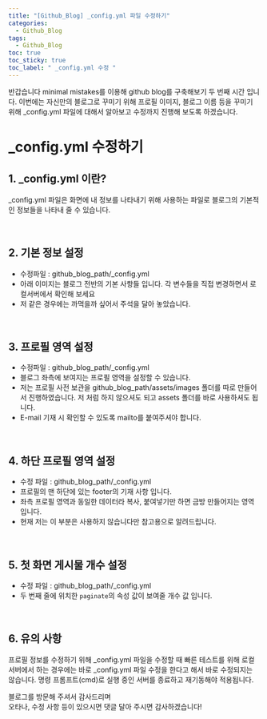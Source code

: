 ```yaml
---
title: "[Github_Blog] _config.yml 파일 수정하기"
categories:
  - Github_Blog
tags:
  - Github_Blog
toc: true
toc_sticky: true
toc_label: " _config.yml 수정 "
---
```


반갑습니다 minimal mistakes를 이용해 github blog를 구축해보기 두 번째 시간 입니다.
이번에는 자신만의 블로그로 꾸미기 위해 프로필 이미지, 블로그 이름 등을 꾸미기 위해 \_config.yml 파일에 대해서 알아보고 수정까지 진행해 보도록 하겠습니다.

# \_config.yml 수정하기

## 1. \_config.yml 이란?
\_config.yml 파일은 화면에 내 정보를 나타내기 위해 사용하는 파일로 블로그의 기본적인 정보들을 나타내 줄 수 있습니다.

&nbsp;

## 2. 기본 정보 설정
- 수정파일 : github_blog_path/\_config.yml
- 아래 이미지는 블로그 전반의 기본 사항들 입니다. 각 변수들을 직접 변경하면서 로컬서버에서 확인해 보세요
- 저 같은 경우에는 까먹을까 싶어서 주석을 달아 놓았습니다.

<script src="https://gist.github.com/IceChickenTender/05d37181e63c874201760f5c61295d52.js"></script>

&nbsp;

## 3. 프로필 영역 설정
- 수정파일 : github_blog_path/\_config.yml
- 블로그 좌측에 보여지는 프로필 영역을 설정할 수 있습니다.
- 저는 프로필 사전 보관을 github_blog_path/assets/images 폴더를 따로 만들어서 진행하였습니다. 저 처럼 하지 않으셔도 되고 assets 폴더를 바로 사용하셔도 됩니다.
- E-mail 기재 시 확인할 수 있도록 mailto를 붙여주셔야 합니다.

<script src="https://gist.github.com/IceChickenTender/7af19d869a35a4885d5521222a170029.js"></script>

&nbsp;

## 4. 하단 프로필 영역 설정
- 수정 파일 : github_blog_path/\_config.yml
- 프로필의 맨 하단에 있는 footer의 기재 사항 입니다.
- 좌측 프로필 영역과 동일한 데이터라 복사, 붙여넣기만 하면 금방 만들어지는 영역입니다.
- 현재 저는 이 부분은 사용하지 않습니다만 참고용으로 알려드립니다.

<script src="https://gist.github.com/IceChickenTender/8857ed19ba67349482ef89869cc33e90.js"></script>

&nbsp;

## 5. 첫 화면 게시물 개수 설정
- 수정 파일 : github_blog_path/\_config.yml
- 두 번째 줄에 위치한 `paginate`의 속성 값이 보여줄 개수 값 입니다.

<script src="https://gist.github.com/IceChickenTender/d22991551bf56455eaa810cdc8298dd5.js"></script>

&nbsp;

## 6. 유의 사항

프로필 정보를 수정하기 위해 \_config.yml 파일을 수정할 때 빠른 테스트를 위해 로컬 서버에서 하는 경우에는 바로 \_config.yml 파일 수정을 한다고 해서 바로 수정되지는 않습니다.
명령 프롬프트(cmd)로 실행 중인 서버를 종료하고 재기동해야 적용됩니다.

블로그를 방문해 주셔서 감사드리며   
오타나, 수정 사항 등이 있으시면 댓글 달아 주시면 감사하겠습니다!
